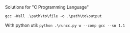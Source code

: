 Solutions for "C Programming Language"

`gcc -Wall .\path\to\file -o .\path\to\output`

With python util:
`python .\runcc.py w --comp gcc --sn 1.1`